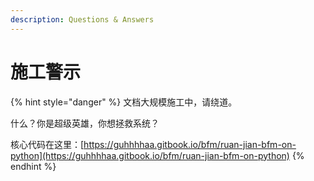 ```yaml
---
description: Questions & Answers
---
```


# 施工警示

{% hint style="danger" %}
文档大规模施工中，请绕道。  
  
什么？你是超级英雄，你想拯救系统？  
  
核心代码在这里：[https://guhhhhaa.gitbook.io/bfm/ruan-jian-bfm-on-python](https://guhhhhaa.gitbook.io/bfm/ruan-jian-bfm-on-python)
{% endhint %}

